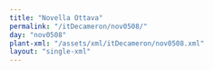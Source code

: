 ```yaml
---
title: "Novella Ottava"
permalink: "/itDecameron/nov0508/"
day: "nov0508"
plant-xml: "/assets/xml/itDecameron/nov0508.xml"
layout: "single-xml"
---
```

